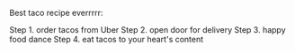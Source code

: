 Best taco recipe everrrrr:

Step 1. order tacos from Uber
Step 2. open door for delivery
Step 3. happy food dance
Step 4. eat tacos to your heart's content
